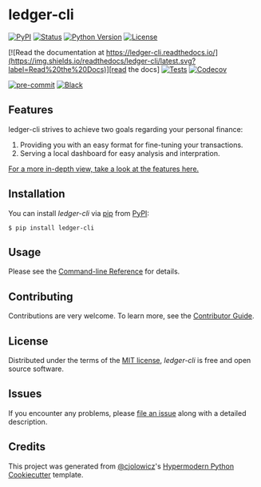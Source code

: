 # ledger-cli

[![PyPI](https://img.shields.io/pypi/v/ledger-cli.svg)][pypi_]
[![Status](https://img.shields.io/pypi/status/ledger-cli.svg)][status]
[![Python Version](https://img.shields.io/pypi/pyversions/ledger-cli)][python version]
[![License](https://img.shields.io/pypi/l/ledger-cli)][license]

[![Read the documentation at https://ledger-cli.readthedocs.io/](https://img.shields.io/readthedocs/ledger-cli/latest.svg?label=Read%20the%20Docs)][read the docs]
[![Tests](https://github.com/tilschuenemann/ledger-cli/workflows/Tests/badge.svg)][tests]
[![Codecov](https://codecov.io/gh/tilschuenemann/ledger-cli/branch/main/graph/badge.svg)][codecov]

[![pre-commit](https://img.shields.io/badge/pre--commit-enabled-brightgreen?logo=pre-commit&logoColor=white)][pre-commit]
[![Black](https://img.shields.io/badge/code%20style-black-000000.svg)][black]

[pypi_]: https://pypi.org/project/ledger-cli/
[status]: https://pypi.org/project/ledger-cli/
[python version]: https://pypi.org/project/ledger-cli
[read the docs]: https://ledger-cli.readthedocs.io/
[tests]: https://github.com/tilschuenemann/ledger-cli/actions?workflow=Tests
[codecov]: https://app.codecov.io/gh/tilschuenemann/ledger-cli
[pre-commit]: https://github.com/pre-commit/pre-commit
[black]: https://github.com/psf/black

## Features

ledger-cli strives to achieve two goals regarding your personal finance:

1. Providing you with an easy format for fine-tuning your transactions.
2. Serving a local dashboard for easy analysis and interpration.

[For a more in-depth view, take a look at the features here.]()

## Installation

You can install _ledger-cli_ via [pip] from [PyPI]:

```console
$ pip install ledger-cli
```

## Usage

Please see the [Command-line Reference] for details.

## Contributing

Contributions are very welcome.
To learn more, see the [Contributor Guide].

## License

Distributed under the terms of the [MIT license][license],
_ledger-cli_ is free and open source software.

## Issues

If you encounter any problems,
please [file an issue] along with a detailed description.

## Credits

This project was generated from [@cjolowicz]'s [Hypermodern Python Cookiecutter] template.

[@cjolowicz]: https://github.com/cjolowicz
[pypi]: https://pypi.org/
[hypermodern python cookiecutter]: https://github.com/cjolowicz/cookiecutter-hypermodern-python
[file an issue]: https://github.com/tilschuenemann/ledger-cli/issues
[pip]: https://pip.pypa.io/

<!-- github-only -->

[license]: https://github.com/tilschuenemann/ledger-cli/blob/main/LICENSE
[contributor guide]: https://github.com/tilschuenemann/ledger-cli/blob/main/CONTRIBUTING.md
[command-line reference]: https://ledger-cli.readthedocs.io/en/latest/usage.html
